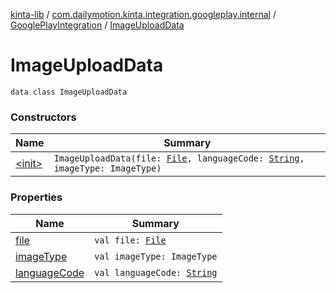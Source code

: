 [kinta-lib](../../../index.md) / [com.dailymotion.kinta.integration.googleplay.internal](../../index.md) / [GooglePlayIntegration](../index.md) / [ImageUploadData](./index.md)

# ImageUploadData

`data class ImageUploadData`

### Constructors

| Name | Summary |
|---|---|
| [&lt;init&gt;](-init-.md) | `ImageUploadData(file: `[`File`](https://docs.oracle.com/javase/6/docs/api/java/io/File.html)`, languageCode: `[`String`](https://kotlinlang.org/api/latest/jvm/stdlib/kotlin/-string/index.html)`, imageType: ImageType)` |

### Properties

| Name | Summary |
|---|---|
| [file](file.md) | `val file: `[`File`](https://docs.oracle.com/javase/6/docs/api/java/io/File.html) |
| [imageType](image-type.md) | `val imageType: ImageType` |
| [languageCode](language-code.md) | `val languageCode: `[`String`](https://kotlinlang.org/api/latest/jvm/stdlib/kotlin/-string/index.html) |
